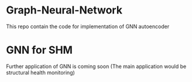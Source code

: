 # Graph-Neural-Network
This repo contain the code for implementation of GNN autoencoder 
# GNN for SHM
Further application of GNN is coming soon (The main application would be structural health monitoring)
